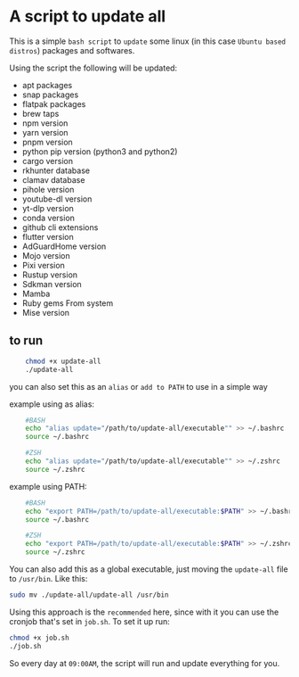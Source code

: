 # A script to update all

This is a simple `bash script` to `update` some linux (in this case `Ubuntu based distros`) packages and softwares.

Using the script the following will be updated:

* apt packages
* snap packages
* flatpak packages
* brew taps
* npm version
* yarn version
* pnpm version
* python pip version (python3 and python2)
* cargo version
* rkhunter database
* clamav database
* pihole version
* youtube-dl version
* yt-dlp version
* conda version
* github cli extensions
* flutter version
* AdGuardHome version
* Mojo version
* Pixi version
* Rustup version
* Sdkman version
* Mamba
* Ruby gems From system
* Mise version

## to run

```bash
    chmod +x update-all
    ./update-all
```

you can also set this as an `alias` or `add to PATH` to use in a simple way

example using as alias:

```bash
    #BASH
    echo "alias update="/path/to/update-all/executable"" >> ~/.bashrc
    source ~/.bashrc

    #ZSH
    echo "alias update="/path/to/update-all/executable"" >> ~/.zshrc
    source ~/.zshrc
```

example using PATH:

```bash
    #BASH
    echo "export PATH=/path/to/update-all/executable:$PATH" >> ~/.bashrc
    source ~/.bashrc

    #ZSH
    echo "export PATH=/path/to/update-all/executable:$PATH" >> ~/.zshrc
    source ~/.zshrc
```

You can also add this as a global executable, just moving the `update-all` file to `/usr/bin`. Like this:
```bash
sudo mv ./update-all/update-all /usr/bin
```

Using this approach is the `recommended` here, since with it you can use the cronjob that's set in `job.sh`.
To set it up run:
```bash
chmod +x job.sh
./job.sh
```

So every day at `09:00AM`, the script will run and update everything for you.
